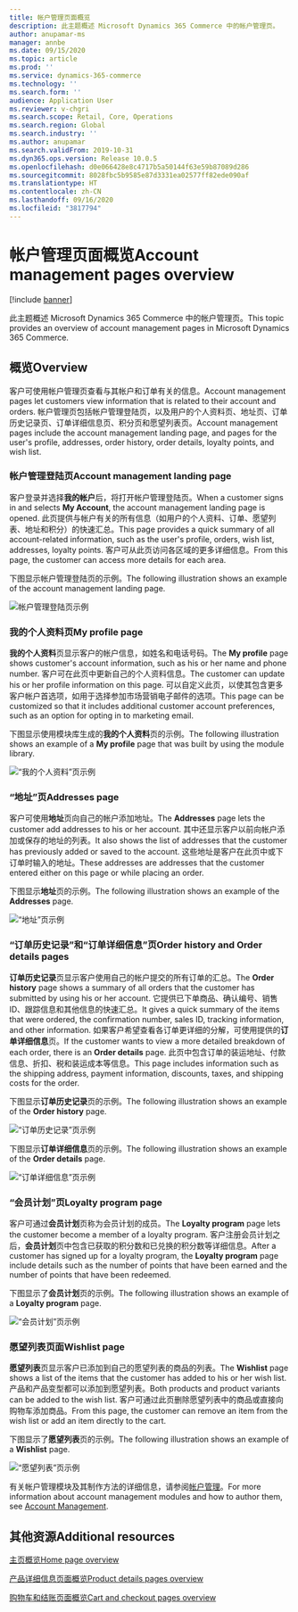 ```yaml
---
title: 帐户管理页面概览
description: 此主题概述 Microsoft Dynamics 365 Commerce 中的帐户管理页。
author: anupamar-ms
manager: annbe
ms.date: 09/15/2020
ms.topic: article
ms.prod: ''
ms.service: dynamics-365-commerce
ms.technology: ''
ms.search.form: ''
audience: Application User
ms.reviewer: v-chgri
ms.search.scope: Retail, Core, Operations
ms.search.region: Global
ms.search.industry: ''
ms.author: anupamar
ms.search.validFrom: 2019-10-31
ms.dyn365.ops.version: Release 10.0.5
ms.openlocfilehash: d0e066428e8c4717b5a50144f63e59b87089d286
ms.sourcegitcommit: 8028fbc5b9585e87d3331ea02577ff82ede090af
ms.translationtype: HT
ms.contentlocale: zh-CN
ms.lasthandoff: 09/16/2020
ms.locfileid: "3817794"
---
```

# <a name="account-management-pages-overview"></a><span data-ttu-id="adbaf-103">帐户管理页面概览</span><span class="sxs-lookup"><span data-stu-id="adbaf-103">Account management pages overview</span></span>

[!include [banner](includes/banner.md)]

<span data-ttu-id="adbaf-104">此主题概述 Microsoft Dynamics 365 Commerce 中的帐户管理页。</span><span class="sxs-lookup"><span data-stu-id="adbaf-104">This topic provides an overview of account management pages in Microsoft Dynamics 365 Commerce.</span></span>

## <a name="overview"></a><span data-ttu-id="adbaf-105">概览</span><span class="sxs-lookup"><span data-stu-id="adbaf-105">Overview</span></span>

<span data-ttu-id="adbaf-106">客户可使用帐户管理页查看与其帐户和订单有关的信息。</span><span class="sxs-lookup"><span data-stu-id="adbaf-106">Account management pages let customers view information that is related to their account and orders.</span></span> <span data-ttu-id="adbaf-107">帐户管理页包括帐户管理登陆页，以及用户的个人资料页、地址页、订单历史记录页、订单详细信息页、积分页和愿望列表页。</span><span class="sxs-lookup"><span data-stu-id="adbaf-107">Account management pages include the account management landing page, and pages for the user's profile, addresses, order history, order details, loyalty points, and wish list.</span></span>

### <a name="account-management-landing-page"></a><span data-ttu-id="adbaf-108">帐户管理登陆页</span><span class="sxs-lookup"><span data-stu-id="adbaf-108">Account management landing page</span></span>

<span data-ttu-id="adbaf-109">客户登录并选择**我的帐户**后，将打开帐户管理登陆页。</span><span class="sxs-lookup"><span data-stu-id="adbaf-109">When a customer signs in and selects **My Account**, the account management landing page is opened.</span></span> <span data-ttu-id="adbaf-110">此页提供与帐户有关的所有信息（如用户的个人资料、订单、愿望列表、地址和积分）的快速汇总。</span><span class="sxs-lookup"><span data-stu-id="adbaf-110">This page provides a quick summary of all account-related information, such as the user's profile, orders, wish list, addresses, loyalty points.</span></span> <span data-ttu-id="adbaf-111">客户可从此页访问各区域的更多详细信息。</span><span class="sxs-lookup"><span data-stu-id="adbaf-111">From this page, the customer can access more details for each area.</span></span>

<span data-ttu-id="adbaf-112">下图显示帐户管理登陆页的示例。</span><span class="sxs-lookup"><span data-stu-id="adbaf-112">The following illustration shows an example of the account management landing page.</span></span>

![帐户管理登陆页示例](./media/Account-Management.PNG)

### <a name="my-profile-page"></a><span data-ttu-id="adbaf-114">我的个人资料页</span><span class="sxs-lookup"><span data-stu-id="adbaf-114">My profile page</span></span>

<span data-ttu-id="adbaf-115">**我的个人资料**页显示客户的帐户信息，如姓名和电话号码。</span><span class="sxs-lookup"><span data-stu-id="adbaf-115">The **My profile** page shows customer's account information, such as his or her name and phone number.</span></span> <span data-ttu-id="adbaf-116">客户可在此页中更新自己的个人资料信息。</span><span class="sxs-lookup"><span data-stu-id="adbaf-116">The customer can update his or her profile information on this page.</span></span> <span data-ttu-id="adbaf-117">可以自定义此页，以使其包含更多客户帐户首选项，如用于选择参加市场营销电子邮件的选项。</span><span class="sxs-lookup"><span data-stu-id="adbaf-117">This page can be customized so that it includes additional customer account preferences, such as an option for opting in to marketing email.</span></span>

<span data-ttu-id="adbaf-118">下图显示使用模块库生成的**我的个人资料**页的示例。</span><span class="sxs-lookup"><span data-stu-id="adbaf-118">The following illustration shows an example of a **My profile** page that was built by using the module library.</span></span>

![“我的个人资料”页示例](./media/Account-Management-MyProfile.PNG)

### <a name="addresses-page"></a><span data-ttu-id="adbaf-120">“地址”页</span><span class="sxs-lookup"><span data-stu-id="adbaf-120">Addresses page</span></span>

<span data-ttu-id="adbaf-121">客户可使用**地址**页向自己的帐户添加地址。</span><span class="sxs-lookup"><span data-stu-id="adbaf-121">The **Addresses** page lets the customer add addresses to his or her account.</span></span> <span data-ttu-id="adbaf-122">其中还显示客户以前向帐户添加或保存的地址的列表。</span><span class="sxs-lookup"><span data-stu-id="adbaf-122">It also shows the list of addresses that the customer has previously added or saved to the account.</span></span> <span data-ttu-id="adbaf-123">这些地址是客户在此页中或下订单时输入的地址。</span><span class="sxs-lookup"><span data-stu-id="adbaf-123">These addresses are addresses that the customer entered either on this page or while placing an order.</span></span>

<span data-ttu-id="adbaf-124">下图显示**地址**页的示例。</span><span class="sxs-lookup"><span data-stu-id="adbaf-124">The following illustration shows an example of the **Addresses** page.</span></span>

![“地址”页示例](./media/Account-Management-Address.png)

### <a name="order-history-and-order-details-pages"></a><span data-ttu-id="adbaf-126">“订单历史记录”和“订单详细信息”页</span><span class="sxs-lookup"><span data-stu-id="adbaf-126">Order history and Order details pages</span></span>

<span data-ttu-id="adbaf-127">**订单历史记录**页显示客户使用自己的帐户提交的所有订单的汇总。</span><span class="sxs-lookup"><span data-stu-id="adbaf-127">The **Order history** page shows a summary of all orders that the customer has submitted by using his or her account.</span></span> <span data-ttu-id="adbaf-128">它提供已下单商品、确认编号、销售 ID、跟踪信息和其他信息的快速汇总。</span><span class="sxs-lookup"><span data-stu-id="adbaf-128">It gives a quick summary of the items that were ordered, the confirmation number, sales ID, tracking information, and other information.</span></span> <span data-ttu-id="adbaf-129">如果客户希望查看各订单更详细的分解，可使用提供的**订单详细信息**页。</span><span class="sxs-lookup"><span data-stu-id="adbaf-129">If the customer wants to view a more detailed breakdown of each order, there is an **Order details** page.</span></span> <span data-ttu-id="adbaf-130">此页中包含订单的装运地址、付款信息、折扣、税和装运成本等信息。</span><span class="sxs-lookup"><span data-stu-id="adbaf-130">This page includes information such as the shipping address, payment information, discounts, taxes, and shipping costs for the order.</span></span>

<span data-ttu-id="adbaf-131">下图显示**订单历史记录**页的示例。</span><span class="sxs-lookup"><span data-stu-id="adbaf-131">The following illustration shows an example of the **Order history** page.</span></span>

![“订单历史记录”页示例](./media/Account-Management-OrderHistory.PNG)

<span data-ttu-id="adbaf-133">下图显示**订单详细信息**页的示例。</span><span class="sxs-lookup"><span data-stu-id="adbaf-133">The following illustration shows an example of the **Order details** page.</span></span>

![“订单详细信息”页示例](./media/Account-Management-OrderDetails.PNG)

### <a name="loyalty-program-page"></a><span data-ttu-id="adbaf-135">“会员计划”页</span><span class="sxs-lookup"><span data-stu-id="adbaf-135">Loyalty program page</span></span>

<span data-ttu-id="adbaf-136">客户可通过**会员计划**页称为会员计划的成员。</span><span class="sxs-lookup"><span data-stu-id="adbaf-136">The **Loyalty program** page lets the customer become a member of a loyalty program.</span></span> <span data-ttu-id="adbaf-137">客户注册会员计划之后，**会员计划**页中包含已获取的积分数和已兑换的积分数等详细信息。</span><span class="sxs-lookup"><span data-stu-id="adbaf-137">After a customer has signed up for a loyalty program, the **Loyalty program** page include details such as the number of points that have been earned and the number of points that have been redeemed.</span></span>

<span data-ttu-id="adbaf-138">下图显示了**会员计划**页的示例。</span><span class="sxs-lookup"><span data-stu-id="adbaf-138">The following illustration shows an example of a **Loyalty program** page.</span></span>

![“会员计划”页示例](./media/Account-Management-Loyalty.PNG)

### <a name="wishlist-page"></a><span data-ttu-id="adbaf-140">愿望列表页面</span><span class="sxs-lookup"><span data-stu-id="adbaf-140">Wishlist page</span></span>

<span data-ttu-id="adbaf-141">**愿望列表**页显示客户已添加到自己的愿望列表的商品的列表。</span><span class="sxs-lookup"><span data-stu-id="adbaf-141">The **Wishlist** page shows a list of the items that the customer has added to his or her wish list.</span></span> <span data-ttu-id="adbaf-142">产品和产品变型都可以添加到愿望列表。</span><span class="sxs-lookup"><span data-stu-id="adbaf-142">Both products and product variants can be added to the wish list.</span></span> <span data-ttu-id="adbaf-143">客户可通过此页删除愿望列表中的商品或直接向购物车添加商品。</span><span class="sxs-lookup"><span data-stu-id="adbaf-143">From this page, the customer can remove an item from the wish list or add an item directly to the cart.</span></span>

<span data-ttu-id="adbaf-144">下图显示了**愿望列表**页的示例。</span><span class="sxs-lookup"><span data-stu-id="adbaf-144">The following illustration shows an example of a **Wishlist** page.</span></span>

![“愿望列表”页示例](./media/Account-Management-Wishlist.PNG)

<span data-ttu-id="adbaf-146">有关帐户管理模块及其制作方法的详细信息，请参阅[帐户管理](account-management.md)。</span><span class="sxs-lookup"><span data-stu-id="adbaf-146">For more information about account management modules and how to author them, see [Account Management](account-management.md).</span></span>

## <a name="additional-resources"></a><span data-ttu-id="adbaf-147">其他资源</span><span class="sxs-lookup"><span data-stu-id="adbaf-147">Additional resources</span></span>

[<span data-ttu-id="adbaf-148">主页概览</span><span class="sxs-lookup"><span data-stu-id="adbaf-148">Home page overview</span></span>](quick-tour-home-page.md)

[<span data-ttu-id="adbaf-149">产品详细信息页面概览</span><span class="sxs-lookup"><span data-stu-id="adbaf-149">Product details pages overview</span></span>](quick-tour-pdp.md)

[<span data-ttu-id="adbaf-150">购物车和结账页面概览</span><span class="sxs-lookup"><span data-stu-id="adbaf-150">Cart and checkout pages overview</span></span>](quick-tour-cart-checkout.md)

